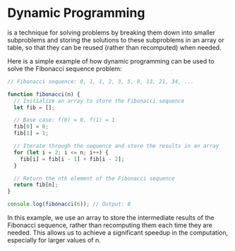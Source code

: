# Dynamic Programming 
is a technique for solving problems by breaking them down into smaller subproblems and storing the solutions to these subproblems in an array or table, so that they can be reused (rather than recomputed) when needed.

Here is a simple example of how dynamic programming can be used to solve the Fibonacci sequence problem:

```javascript
// Fibonacci sequence: 0, 1, 1, 2, 3, 5, 8, 13, 21, 34, ...

function fibonacci(n) {
  // Initialize an array to store the Fibonacci sequence
  let fib = [];

  // Base case: f(0) = 0, f(1) = 1
  fib[0] = 0;
  fib[1] = 1;

  // Iterate through the sequence and store the results in an array
  for (let i = 2; i <= n; i++) {
    fib[i] = fib[i - 1] + fib[i - 2];
  }

  // Return the nth element of the Fibonacci sequence
  return fib[n];
}

console.log(fibonacci(6)); // Output: 8
```
In this example, we use an array to store the intermediate results of the Fibonacci sequence, rather than recomputing them each time they are needed. This allows us to achieve a significant speedup in the computation, especially for larger values of n.


